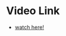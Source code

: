 # Video Link
* [watch here!](https://codingbootcamp.hosted.panopto.com/Panopto/Pages/Viewer.aspx?id=712631cd-a2ac-461b-9b38-aa50001e4f34)